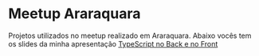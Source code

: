# Meetup Araraquara

Projetos utilizados no meetup realizado em Araraquara. Abaixo vocês tem os slides da minha apresentação [TypeScript no Back e no Front](https://www.slideshare.net/thiagoadriano26/typescript-no-backend-e-no-frontend)
